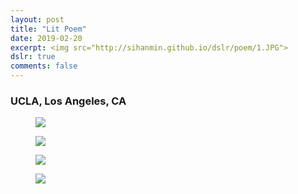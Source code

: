 ```yaml
---
layout: post
title: "Lit Poem"
date: 2019-02-20
excerpt: <img src="http://sihanmin.github.io/dslr/poem/1.JPG">
dslr: true
comments: false
---
```

### UCLA, Los Angeles, CA

<figure>
	<a href="http://sihanmin.github.io/dslr/poem/1.JPG"><img src="http://sihanmin.github.io/dslr/poem/1.JPG"></a>
</figure>

<figure>
	<a href="http://sihanmin.github.io/dslr/poem/2.JPG"><img src="http://sihanmin.github.io/dslr/poem/2.JPG"></a>
</figure>
<figure>
	<a href="http://sihanmin.github.io/dslr/poem/3.JPG"><img src="http://sihanmin.github.io/dslr/poem/3.JPG"></a>
</figure>
<figure>
	<a href="http://sihanmin.github.io/dslr/poem/4.JPG"><img src="http://sihanmin.github.io/dslr/poem/4.JPG"></a>
</figure>
